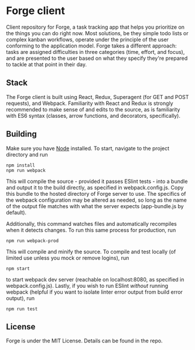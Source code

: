 Forge client
============

Client repository for Forge, a task tracking app that helps you prioritize on the things you can do right now. Most solutions, be they simple todo lists or complex kanban workflows, operate under the principle of the user conforming to the application model. Forge takes a different approach: tasks are assigned difficulties in three categories (time, effort, and focus), and are presented to the user based on what they specify they're prepared to tackle at that point in their day.


Stack
-----

The Forge client is built using React, Redux, Superagent (for GET and POST requests), and Webpack. Familiarity with React and Redux is strongly recommended to make sense of and edits to the source, as is familiarity with ES6 syntax (classes, arrow functions, and decorators, specifically).


Building
--------

Make sure you have [Node](https://nodejs.org) installed. To start, navigate to the project directory and run

```
npm install
npm run webpack
```

This will compile the source - provided it passes ESlint tests - into a bundle and output it to the build directly, as specified in webpack.config.js. Copy this bundle to the hosted directory of Forge server to use. The specifics of the webpack configuration may be altered as needed, so long as the name of the output file matches with what the server expects (app-bundle.js by default).

Additionally, this command watches files and automatically recompiles when it detects changes. To run this same process for production, run

```
npm run webpack-prod
```

This will compile and minify the source. To compile and test locally (of limited use unless you mock or remove logins), run

```
npm start
```

to start webpack dev server (reachable on localhost:8080, as specified in webpack.config.js). Lastly, if you wish to run ESlint _without_ running webpack (helpful if you want to isolate linter error output from build error output), run

```
npm run test
```


License
-------

Forge is under the MIT License. Details can be found in the repo.